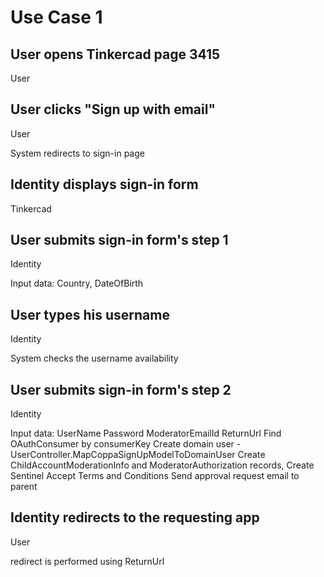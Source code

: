 # Use Case 1

## User opens Tinkercad page 3415

User

## User clicks "Sign up with email"

User

System redirects to sign-in page

## Identity displays sign-in form

Tinkercad

## User submits sign-in form's step 1

Identity

Input data: Country, DateOfBirth

## User types his username

Identity

System checks the username availability

## User submits sign-in form's step 2

Identity

Input data: UserName
Password
ModeratorEmailId
ReturnUrl
Find OAuthConsumer by consumerKey
Create domain user - UserController.MapCoppaSignUpModelToDomainUser
Create ChildAccountModerationInfo and ModeratorAuthorization records, Create Sentinel
Accept Terms and Conditions
Send approval request email to parent

## Identity redirects to the requesting app

User

redirect is performed using ReturnUrl
